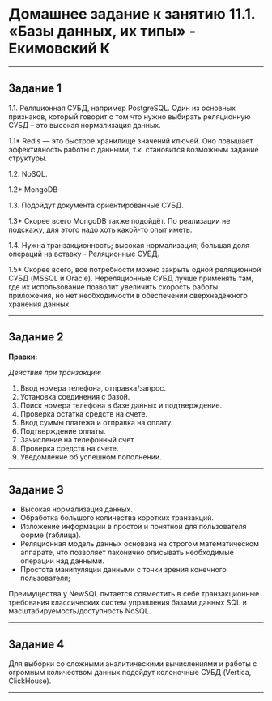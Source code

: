 # Домашнее задание к занятию 11.1. «Базы данных, их типы» - Екимовский К

---

## Задание 1

1.1. Реляционная СУБД, например PostgreSQL. Один из основных признаков, который говорит о том что нужно выбирать реляционную СУБД – это высокая нормализация данных.

1.1* Redis — это быстрое хранилище значений ключей. Оно повышает эффективность работы с данными, т.к. становится возможным задание структуры.

1.2. NoSQL.

1.2* MongoDB

1.3. Подойдут документа ориентированные  СУБД.

1.3* Скорее всего MongoDB также подойдёт. По реализации не подскажу, для этого надо хоть какой-то опыт иметь.

1.4. Нужна транзакционность; высокая нормализация; большая доля операций на вставку - Реляционные СУБД.

1.5* Скорее всего, все потребности можно закрыть одной реляционной СУБД (MSSQL и Oracle). Нереляционные СУБД лучше применять там, где их использование позволит увеличить скорость работы приложения, но нет необходимости в обеспечении сверхнадёжного хранения данных.

---

## Задание 2

**Правки:**

*Действия при транзакции:*

1. Ввод номера телефона, отправка/запрос.
2. Установка соединения с базой.
3. Поиск номера телефона в базе данных и подтверждение.
4. Проверка остатка средств на счете.
5. Ввод суммы платежа и отправка на оплату.
6. Подтверждение оплаты.
7. Зачисление на телефонный счет.
8. Проверка средств на счете.
9. Уведомление об успешном пополнении.

---

## Задание 3

* Высокая нормализация данных.
* Обработка большого количества коротких транзакций.
* Изложение информации в простой и понятной для пользователя форме (таблица).
* Реляционная модель данных основана на строгом математическом аппарате, что позволяет лаконично описывать необходимые операции над данными.
* Простота манипуляции данными с точки зрения конечного пользователя;

Преимущества у NewSQL пытается совместить в себе транзакционные требования классических систем управления базами данных SQL и масштабируемость/доступность NoSQL.

---

## Задание 4

Для выборки со сложными аналитическими вычислениями и работы с огромным количеством данных подойдут колоночные СУБД (Vertica, ClickHouse).

---
